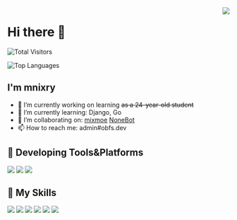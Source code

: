 <div href="#">
  <img align="right" src="https://metrics.lecoq.io/mnixry?template=terminal" />
</div>

# Hi there 👋

![Total Visitors](https://count.getloli.com/get/@mnixry?theme=rule34)

![Top Languages](https://github-readme-stats.vercel.app/api/top-langs/?username=mnixry&layout=compact)

## I'm **mnixry**

- 🔭 I’m currently working on learning ~~as a 24-year-old student~~
- 🌱 I’m currently learning: Django, Go
- 👯 I’m collaborating on: [mixmoe](https://github.com/mixmoe) [NoneBot](https://github.com/nonebot)
- 📫 How to reach me: admin#obfs.dev

## 🚉 **Developing Tools&Platforms**

![](https://img.shields.io/badge/Manjaro-35bf5c?style=flat-square&logo=manjaro&logoColor=fff)
![](https://img.shields.io/badge/Windows10-0078d6?style=flat-square&logo=windows&logoColor=fff)
![](https://img.shields.io/badge/IDE-Visual%20Studio%20Code-007acc?style=flat-square&logo=visual-studio-code&logoColor=fff)

## 🌟 **My Skills**  

![](https://img.shields.io/badge/-Git-f05032?style=flat-square&logo=git&logoColor=fff)
![](https://img.shields.io/badge/-Linux-fcc624?style=flat-square&logo=Linux&logoColor=fff)
![](https://img.shields.io/badge/-Vue-4fc08d?style=flat-square&logo=Vue.js&logoColor=fff)
![](https://img.shields.io/badge/-Photoshop-31a8ff?style=flat-square&logo=adobe-photoshop&logoColor=fff)
![](https://img.shields.io/badge/-Python-3776ab?style=flat-square&logo=Python&logoColor=fff)
![](https://img.shields.io/badge/-TypeScript-3178c6?style=flat-square&logo=typescript&logoColor=fff)
